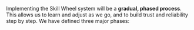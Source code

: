 Implementing the Skill Wheel system will be a **gradual, phased process**. This allows us to learn and adjust as we go, and to build trust and reliability step by step. We have defined three major phases: